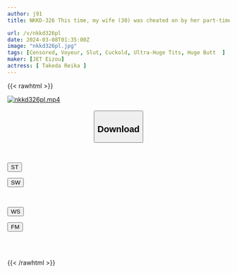 ```yaml
---
author: j91
title: NKKD-326 This time, my wife (30) was cheated on by her part-time job (20)... → I'm sorry, so please release the AV as it is. (NKKD-326)

url: /v/nkkd326pl
date: 2024-03-08T01:35:00Z
image: "nkkd326pl.jpg"
tags: [Censored, Voyeur, Slut, Cuckold, Ultra-Huge Tits, Huge Butt	]
maker: [JET Eizou]
actress: [ Takeda Reika ]
---
```



{{< rawhtml >}}

<div class="video" data-videoid="XbWboDj1rQHD8yM">
    <a href="javascript:;">
        <img src="/v/nkkd326pl/nkkd326pl.jpg" width="WIDTH" height="HEIGHT" alt="nkkd326pl.mp4" loading="lazy">
    </a>
</div>

<script type="text/javascript" src="https://j91.asia/asset/on-demand-st.js"></script>

<br>
  <link rel="stylesheet" href="https://j91.asia/asset/bs5.css">
  
  <center>
  <button class="btn btn-primary" type="button" data-bs-toggle="collapse" data-bs-target=".multi-collapse" aria-expanded="false" aria-controls="multiCollapseExample1 multiCollapseExample2"><h2>Download</h2></button></center>
</p>
<div class="row">
  <div class="col">
    <div class="collapse multi-collapse" id="multiCollapseExample1">
      <div class="card card-body">
	      	      <br>
<div class="buttons">  
<p><a href="https://streamtape.to/v/XbWboDj1rQHD8yM" target="_blank"><button class="btn-hover color-3"><i class="fa fa-download"></i> ST</button></a></p>
<p><a href="https://cdnwish.com/ahi9qznhgdxg" target="_blank"><button class="btn-hover color-2"><i class="fa fa-download"></i> SW</button></a></p></div>
    </div>
  </div>
</div>
  <div class="col">
    <div class="collapse multi-collapse" id="multiCollapseExample2">
      <div class="card card-body">
	      <br>
<div class="buttons">
<p><a href="https://wolfstream.tv/8dm0y4irs45p"><button class="btn-hover color-9"><i class="fa fa-download"></i> WS</button></a></p>
<p><a href="https://filemoon.sx/d/n8anp287gczj"><button class="btn-hover color-8"><i class="fa fa-download"></i> FM</button></a></p></div>
<br><br>
      </div>
    </div>
  </div>
</div>

{{< /rawhtml >}}